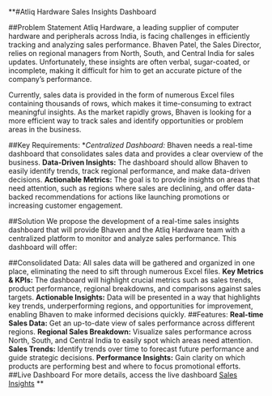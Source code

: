 **#Atliq Hardware Sales Insights Dashboard

##Problem Statement
Atliq Hardware, a leading supplier of computer hardware and peripherals across India, is facing challenges in efficiently tracking and analyzing sales performance. Bhaven Patel, the Sales Director, relies on regional managers from North, South, and Central India for sales updates. Unfortunately, these insights are often verbal, sugar-coated, or incomplete, making it difficult for him to get an accurate picture of the company’s performance.

Currently, sales data is provided in the form of numerous Excel files containing thousands of rows, which makes it time-consuming to extract meaningful insights. As the market rapidly grows, Bhaven is looking for a more efficient way to track sales and identify opportunities or problem areas in the business.

##Key Requirements:
**Centralized Dashboard:* Bhaven needs a real-time dashboard that consolidates sales data and provides a clear overview of the business.
**Data-Driven Insights:** The dashboard should allow Bhaven to easily identify trends, track regional performance, and make data-driven decisions.
**Actionable Metrics:** The goal is to provide insights on areas that need attention, such as regions where sales are declining, and offer data-backed recommendations for actions like launching promotions or increasing customer engagement.

##Solution
We propose the development of a real-time sales insights dashboard that will provide Bhaven and the Atliq Hardware team with a centralized platform to monitor and analyze sales performance. This dashboard will offer:

##Consolidated Data: All sales data will be gathered and organized in one place, eliminating the need to sift through numerous Excel files.
**Key Metrics & KPIs:** The dashboard will highlight crucial metrics such as sales trends, product performance, regional breakdowns, and comparisons against sales targets.
**Actionable Insights:** Data will be presented in a way that highlights key trends, underperforming regions, and opportunities for improvement, enabling Bhaven to make informed decisions quickly.
##Features:
**Real-time Sales Data:** Get an up-to-date view of sales performance across different regions.
**Regional Sales Breakdown:** Visualize sales performance across North, South, and Central India to easily spot which areas need attention.
**Sales Trends:** Identify trends over time to forecast future performance and guide strategic decisions.
**Performance Insights:** Gain clarity on which products are performing best and where to focus promotional efforts.
##Live Dashboard
For more details, access the live dashboard [Sales Insights](https://app.powerbi.com/view?r=eyJrIjoiNjdmNjA0YWUtOTE4ZC00ZTM0LWFiNjgtNzBkZTA4MWE2MGMyIiwidCI6ImM2ZTU0OWIzLTVmNDUtNDAzMi1hYWU5LWQ0MjQ0ZGM1YjJjNCJ9)
**
